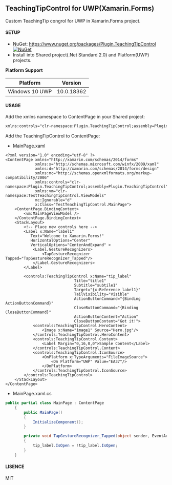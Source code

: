 ## TeachingTipControl for UWP(Xamarin.Forms)

Custom TeachingTip congrol for UWP in Xamarin.Forms project.

#### SETUP
* NuGet: https://www.nuget.org/packages/Plugin.TeachingTipControl [![NuGet](https://img.shields.io/nuget/v/Plugin.TeachingTipControl.svg?label=NuGet)](https://www.nuget.org/packages/Plugin.TeachingTipControl/)
* Install into Shared project(.Net Standard 2.0) and Platform(UWP) projects.

**Platform Support**

|Platform|Version|
| -------------------  | :------------------: |
|Windows 10 UWP|10.0.18362|

#### USAGE

Add the xmlns namespace to ContentPage in your Shared project:

```xml
xmlns:controls="clr-namespace:Plugin.TeachingTipControl;assembly=Plugin.TeachingTipControl"
```

Add the TeachingTipControl to ContentPage:
* MainPage.xaml

```xml:MainPage.xaml
<?xml version="1.0" encoding="utf-8" ?>
<ContentPage xmlns="http://xamarin.com/schemas/2014/forms"
             xmlns:x="http://schemas.microsoft.com/winfx/2009/xaml"
             xmlns:d="http://xamarin.com/schemas/2014/forms/design"
             xmlns:mc="http://schemas.openxmlformats.org/markup-compatibility/2006"
             xmlns:controls="clr-namespace:Plugin.TeachingTipControl;assembly=Plugin.TeachingTipControl"
             xmlns:vm="clr-namespace:TestTeachingTipControl.ViewModels"
             mc:Ignorable="d"
             x:Class="TestTeachingTipControl.MainPage">
    <ContentPage.BindingContext>
        <vm:MainPageViewModel />
    </ContentPage.BindingContext>
    <StackLayout>
        <!-- Place new controls here -->
        <Label x:Name="label1"
           Text="Welcome to Xamarin.Forms!" 
           HorizontalOptions="Center"
           VerticalOptions="CenterAndExpand" >
            <Label.GestureRecognizers>
                <TapGestureRecognizer Tapped="TapGestureRecognizer_Tapped"/>
            </Label.GestureRecognizers>
        </Label>

        <controls:TeachingTipControl x:Name="tip_label"
                              Title="title1"
                              Subtitle="subtile1"
                              Target="{x:Reference label1}"
                              TailVisibility="Visible"
                              ActionButtonCommand="{Binding ActionButtonCommand}"
                              CloseButtonCommand="{Binding CloseButtonCommand}"
                              ActionButtonContent="Action"
                              CloseButtonContent="Got it!">
            <controls:TeachingTipControl.HeroContent>
                <Image x:Name="image1" Source="Hero.jpg"/>
            </controls:TeachingTipControl.HeroContent>
            <controls:TeachingTipControl.Content>
                <Label Margin="0,16,0,0">Sample Content</Label>
            </controls:TeachingTipControl.Content>
            <controls:TeachingTipControl.IconSource>
                <OnPlatform x:TypeArguments="FileImageSource">
                    <On Platform="UWP" Value="EA37"/>
                </OnPlatform>
            </controls:TeachingTipControl.IconSource>
        </controls:TeachingTipControl>
    </StackLayout>
</ContentPage>
```

* MainPage.xaml.cs

```C#:MainPage.xaml.cs
public partial class MainPage : ContentPage
    {
        public MainPage()
        {
            InitializeComponent();
        }

        private void TapGestureRecognizer_Tapped(object sender, EventArgs e)
        {
            tip_label.IsOpen = !tip_label.IsOpen;
        }
    }
```

#### LISENCE
MIT
